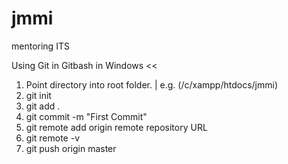 # jmmi
mentoring ITS


Using Git in Gitbash in Windows <<

1) Point directory into root folder. | e.g. (/c/xampp/htdocs/jmmi)
2) git init
3) git add .
4) git commit -m "First Commit"
5) git remote add origin remote repository URL
6) git remote -v
7) git push origin master


